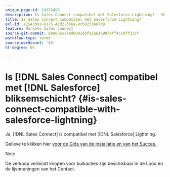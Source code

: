 ```yaml
---
unique-page-id: 14352493
description: Is Sales Connect compatibel met Salesforce Lightning? - Marketo Docs - Productdocumentatie
title: Is Sales Connect compatibel met Salesforce Lightning?
exl-id: e1543b92-8175-41d2-b56a-ec60253a87d8
feature: Marketo Sales Connect
source-git-commit: 09a656c3a0d0002edfa1a61b987bff4c1dff33cf
workflow-type: tm+mt
source-wordcount: '52'
ht-degree: 0%

---
```


# Is [!DNL Sales Connect] compatibel met [!DNL Salesforce] bliksemschicht? {#is-sales-connect-compatible-with-salesforce-lightning}

Ja, [!DNL Sales Connect] is compatibel met [!DNL Salesforce] Lightning.

Gelieve te klikken hier [&#x200B; voor de Gids van de Installatie en van het Succes.](https://s3.amazonaws.com/tout-user-store/salesforce/assets/SF+Guide+for+Lightning.pdf)

>[!NOTE]
>
>De verkoop verbindt knopen voor bulkacties zijn beschikbaar in de Lood en de lijstmeningen van het Contact.
